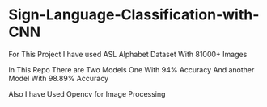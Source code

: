 # Sign-Language-Classification-with-CNN

For This Project I have used ASL Alphabet Dataset With 81000+ Images 

In This Repo There are Two Models One With 94% Accuracy And another Model With 98.89% Accuracy

Also I have Used Opencv for Image Processing
